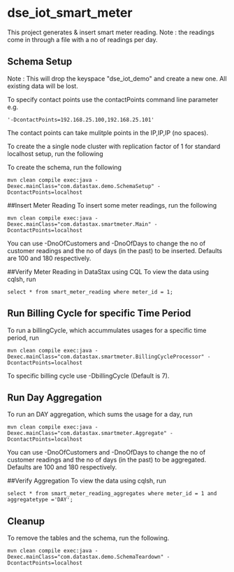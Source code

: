 # dse_iot_smart_meter

This project generates & insert smart meter reading. Note : the readings come in through a file with
a no of readings per day. 

## Schema Setup
Note : This will drop the keyspace "dse_iot_demo" and create a new one. All existing data will be lost. 

To specify contact points use the contactPoints command line parameter e.g. 

	'-DcontactPoints=192.168.25.100,192.168.25.101'
	
The contact points can take mulitple points in the IP,IP,IP (no spaces).

To create the a single node cluster with replication factor of 1 for standard localhost setup, run the following

To create the schema, run the following

	mvn clean compile exec:java -Dexec.mainClass="com.datastax.demo.SchemaSetup" -DcontactPoints=localhost
		
##Insert Meter Reading
To insert some meter readings, run the following 
	
	mvn clean compile exec:java -Dexec.mainClass="com.datastax.smartmeter.Main" -DcontactPoints=localhost
	
You can use -DnoOfCustomers and -DnoOfDays to change the no of customer readings and the no of days (in the past) to be inserted. Defaults are 100 and 180 respectively.

##Verify Meter Reading in DataStax using CQL
To view the data using cqlsh, run

	select * from smart_meter_reading where meter_id = 1;
	
## Run Billing Cycle for specific Time Period
To run a billingCycle, which accummulates usages for a specific time period, run	

	mvn clean compile exec:java -Dexec.mainClass="com.datastax.smartmeter.BillingCycleProcessor" -DcontactPoints=localhost

To specific billing cycle use -DbillingCycle (Default is 7).

## Run Day Aggregation 
To run an DAY aggregation, which sums the usage for a day, run	

	mvn clean compile exec:java -Dexec.mainClass="com.datastax.smartmeter.Aggregate" -DcontactPoints=localhost

You can use -DnoOfCustomers and -DnoOfDays to change the no of customer readings and the no of days (in the past) to be aggregated. Defaults are 100 and 180 respectively.

##Verify Aggregation 
To view the data using cqlsh, run

	select * from smart_meter_reading_aggregates where meter_id = 1 and aggregatetype ='DAY';


## Cleanup 
To remove the tables and the schema, run the following.

    mvn clean compile exec:java -Dexec.mainClass="com.datastax.demo.SchemaTeardown" -DcontactPoints=localhost
    

